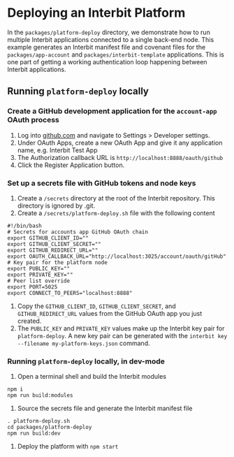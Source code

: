 # Deploying an Interbit Platform

In the `packages/platform-deploy` directory, we demonstrate how to run 
multiple Interbit applications connected to a single back-end node. This 
example generates an Interbit manifest file and covenant files for the 
`packages/app-account` and `packages/interbit-template` applications. 
This is one part of getting a working authentication loop happening 
between Interbit applications. 

## Running `platform-deploy` locally

### Create a GitHub development application for the `account-app` OAuth process

1. Log into [github.com](https://github.com) and navigate to Settings > 
Developer settings. 
1. Under OAuth Apps, create a new OAuth App and give it any application name, 
e.g. Interbit Test App
1. The Authorization callback URL is `http://localhost:8888/oauth/github`
1. Click the Register Application button.

### Set up a secrets file with GitHub tokens and node keys

1. Create a `/secrets` directory at the root of the Interbit repository. This 
directory is ignored by .git. 
1. Create a `/secrets/platform-deploy.sh` file with the following content
```
#!/bin/bash
# Secrets for accounts app GitHub OAuth chain
export GITHUB_CLIENT_ID=""
export GITHUB_CLIENT_SECRET=""
export GITHUB_REDIRECT_URL=""
export OAUTH_CALLBACK_URL="http://localhost:3025/account/oauth/gitHub"
# Key pair for the platform node
export PUBLIC_KEY=""
export PRIVATE_KEY=""
# Peer list override
export PORT=5025
export CONNECT_TO_PEERS="localhost:8888"
```
1. Copy the `GITHUB_CLIENT_ID`, `GITHUB_CLIENT_SECRET`, and 
`GITHUB_REDIRECT_URL` 
values from the GitHub OAuth app you just created. 
1. The `PUBLIC_KEY` and `PRIVATE_KEY` values make up the Interbit key pair for 
`platform-deploy`. A new key pair can be generated with the 
`interbit key --filename my-platform-keys.json` command.  

### Running `platform-deploy` locally, in dev-mode

1. Open a terminal shell and build the Interbit modules
```
npm i
npm run build:modules
```
1. Source the secrets file and generate the Interbit manifest file
```
. platform-deploy.sh
cd packages/platform-deploy
npm run build:dev
```
1. Deploy the platform with `npm start`

